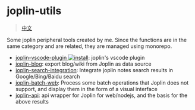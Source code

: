# joplin-utils

> [中文](https://github.com/rxliuli/joplin-utils/blob/master/README.zh-CN.md)

Some joplin peripheral tools created by me. Since the functions are in the same category and are related, they are managed using monorepo.

- [joplin-vscode-plugin ![install](https://img.shields.io/visual-studio-marketplace/i/rxliuli.joplin-vscode-plugin)](https://marketplace.visualstudio.com/items?itemName=rxliuli.joplin-vscode-plugin&ssr=false#overview): joplin's vscode plugin
- [joplin-blog](https://www.npmjs.com/package/joplin-blog): export blog/wiki from Joplin as data source
- [joplin-search-integration](https://chrome.google.com/webstore/detail/joplin-search-integration/mcjkdcifkhjenpfjacnbhpdcnjknjkhj): Integrate joplin notes search results in Google/Bing/Baidu search
- [joplin-batch-web](https://joplin-utils.rxliuli.com/joplin-batch-web/): Process some batch operations that Joplin does not support, and display them in the form of a visual interface
- [joplin-api](https://www.npmjs.com/package/joplin-api): api wrapper for Joplin for web/nodejs, and the basis for the above results
